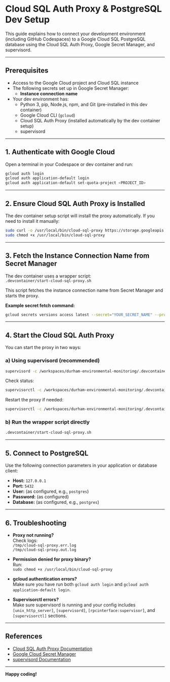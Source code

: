 # Cloud SQL Auth Proxy & PostgreSQL Dev Setup

This guide explains how to connect your development environment (including GitHub Codespaces) to a Google Cloud SQL PostgreSQL database using the Cloud SQL Auth Proxy, Google Secret Manager, and supervisord.

---

## Prerequisites

- Access to the Google Cloud project and Cloud SQL instance
- The following secrets set up in Google Secret Manager:
  - **Instance connection name**
- Your dev environment has:
  - Python 3, pip, Node.js, npm, and Git (pre-installed in this dev container)
  - Google Cloud CLI (`gcloud`)
  - Cloud SQL Auth Proxy (installed automatically by the dev container setup)
  - supervisord

---

## 1. Authenticate with Google Cloud

Open a terminal in your Codespace or dev container and run:

```sh
gcloud auth login
gcloud auth application-default login
gcloud auth application-default set-quota-project <PROJECT_ID>
```

---

## 2. Ensure Cloud SQL Auth Proxy is Installed

The dev container setup script will install the proxy automatically. If you need to install it manually:

```sh
sudo curl -o /usr/local/bin/cloud-sql-proxy https://storage.googleapis.com/cloud-sql-connectors/cloud-sql-proxy/v2.10.1/cloud-sql-proxy.linux.amd64
sudo chmod +x /usr/local/bin/cloud-sql-proxy
```

---

## 3. Fetch the Instance Connection Name from Secret Manager

The dev container uses a wrapper script:  
`.devcontainer/start-cloud-sql-proxy.sh`

This script fetches the instance connection name from Secret Manager and starts the proxy.

**Example secret fetch command:**

```sh
gcloud secrets versions access latest --secret="YOUR_SECRET_NAME" --project="PROJECT_ID"
```

---

## 4. Start the Cloud SQL Auth Proxy

You can start the proxy in two ways:

### a) Using supervisord (recommended)

```sh
supervisord -c /workspaces/durham-environmental-monitoring/.devcontainer/supervisord.conf
```

Check status:

```sh
supervisorctl -c /workspaces/durham-environmental-monitoring/.devcontainer/supervisord.conf status
```

Restart the proxy if needed:

```sh
supervisorctl -c /workspaces/durham-environmental-monitoring/.devcontainer/supervisord.conf restart cloud-sql-proxy
```

### b) Run the wrapper script directly

```sh
.devcontainer/start-cloud-sql-proxy.sh
```

---

## 5. Connect to PostgreSQL

Use the following connection parameters in your application or database client:

- **Host:** `127.0.0.1`
- **Port:** `5432`
- **User:** (as configured, e.g., `postgres`)
- **Password:** (as configured)
- **Database:** (as configured, e.g., `postgres`)

---

## 6. Troubleshooting

- **Proxy not running?**  
  Check logs:  
  `/tmp/cloud-sql-proxy.err.log`  
  `/tmp/cloud-sql-proxy.out.log`

- **Permission denied for proxy binary?**  
  Run:  
  `sudo chmod +x /usr/local/bin/cloud-sql-proxy`

- **gcloud authentication errors?**  
  Make sure you have run both `gcloud auth login` and `gcloud auth application-default login`.

- **Supervisorctl errors?**  
  Make sure supervisord is running and your config includes `[unix_http_server]`, `[supervisord]`, `[rpcinterface:supervisor]`, and `[supervisorctl]` sections.

---

## References

- [Cloud SQL Auth Proxy Documentation](https://cloud.google.com/sql/docs/postgres/connect-auth-proxy)
- [Google Cloud Secret Manager](https://cloud.google.com/secret-manager/docs)
- [supervisord Documentation](http://supervisord.org/)

---

**Happy coding!**
